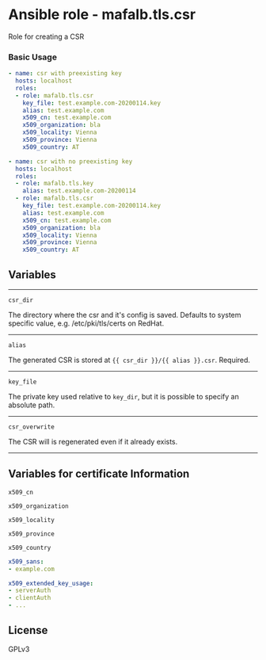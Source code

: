 # Ansible role - mafalb.tls.csr

Role for creating a CSR

### Basic Usage

```yaml
- name: csr with preexisting key
  hosts: localhost
  roles:
  - role: mafalb.tls.csr
    key_file: test.example.com-20200114.key
    alias: test.example.com
    x509_cn: test.example.com
    x509_organization: bla
    x509_locality: Vienna
    x509_province: Vienna
    x509_country: AT
```

```yaml
- name: csr with no preexisting key
  hosts: localhost
  roles:
  - role: mafalb.tls.key
    alias: test.example.com-20200114    
  - role: mafalb.tls.csr
    key_file: test.example.com-20200114.key
    alias: test.example.com
    x509_cn: test.example.com
    x509_organization: bla
    x509_locality: Vienna
    x509_province: Vienna
    x509_country: AT
```

## Variables

---

```csr_dir```

The directory where the csr and it's config is saved. Defaults to system specific value, e.g. /etc/pki/tls/certs on RedHat.

---

```alias```

The generated CSR is stored at ```{{ csr_dir }}/{{ alias }}.csr```. Required.

---

```key_file```

The private key used relative to ```key_dir```, but it is possible to specify an absolute path.

---

```csr_overwrite```

The CSR will is regenerated even if it already exists.

---

## Variables for certificate Information

```x509_cn```

```x509_organization```

```x509_locality```

```x509_province```

```x509_country```

```yaml
x509_sans:
- example.com
```

```yaml
x509_extended_key_usage:
- serverAuth
- clientAuth
- ...
```

## License

GPLv3
